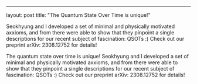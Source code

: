 ---
layout: post
title: "The Quantum State Over Time is unique!"

Seokhyung and I developed a set of minimal and physically motivated axxioms, and from there were able to show that they pinpoint a single descriptions for our recent subject of fascination: QSOTs :) Check out our preprint arXiv: 2308.12752 for details!

The quantum state over time is unique! Seokhyung and I developed a set of minimal and physically motivated axxioms, and from there were able to show that they pinpoint a single descriptions for our recent subject of fascination: QSOTs :) Check out our preprint arXiv: 2308.12752 for details!
